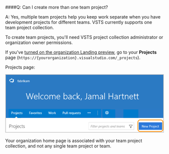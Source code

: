 ####Q:	Can I create more than one team project?

A:	Yes, multiple team projects help you keep work separate when 
you have development projects for different teams. 
VSTS currently supports one team project collection.

To create team projects, you'll need VSTS 
project collection administrator or organization owner permissions. 

If you've [turned on the organization Landing preview](../user-guide/organization-home-pages.md), 
go to your **Projects** page (```https://{yourorganization}.visualstudio.com/_projects```).

Projects page:

<img alt="From your Projects page, create more team projects" src="./_img/create-new-project-organization-home.png" style="border: 1px solid #CCCCCC" />

Your organization home page is associated with your team project collection, and not any single team project or team. 
